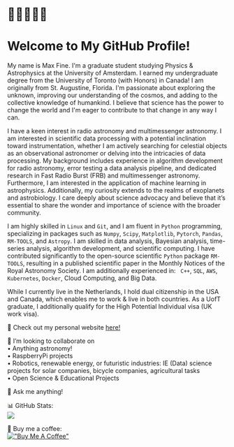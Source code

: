 <!-- steelblue, alpha=0.5, firebrick, orchid --> 

# 🧙‍♂️🐚📡💫 
# Welcome to My GitHub Profile!

My name is Max Fine. I'm a graduate student studying Physics & Astrophysics at the University of Amsterdam. I earned my undergraduate degree from the University of Toronto (with Honors)  in Canada! I am originally from St. Augustine, Florida. I'm passionate about exploring the unknown, improving our understanding of the cosmos, and adding to the collective knowledge of humankind. I believe that science has the power to change the world and I'm eager to contribute to that change in any way I can.<br> 

I have a keen interest in radio astronomy and multimessenger astronomy. I am interested in scientific
data processing with a potential inclination toward instrumentation, whether I am actively searching
for celestial objects as an observational astronomer or delving into the intricacies of data processing.
My background includes experience in algorithm development for radio astronomy, error testing a data
analysis pipeline, and dedicated research in Fast Radio Burst (FRB) and multimessenger astronomy.
Furthermore, I am interested in the application of machine learning in astrophysics. Additionally, my
curiosity extends to the realms of exoplanets and astrobiology. I care deeply about science
advocacy and believe that it’s essential to share the wonder and importance of science with the broader
community. <br> 

I am highly skilled in <code>Linux</code> and <code>Git</code>, and I am fluent in <code>Python</code> programming, specializing in packages such as <code>Numpy</code>, <code>Scipy</code>, <code>Matplotlib</code>, <code>Pytorch</code>, <code>Pandas</code>, <code>RM-TOOLS</code>, and <code>Astropy</code>. I am skilled in data analysis, Bayesian analysis, time-series analysis, algorithm development, and scientific computing. I have contributed significantly to the open-source scientific <code>Python</code> package <code>RM-TOOLS</code>, resulting in a published scientific paper in the Monthly Notices of the Royal Astronomy Society. I am additionally experienced in:  <code> C++</code>, <code>SQL</code>, <code>AWS</code>, <code>Kubernetes</code>, <code>Docker</code>, Cloud Computing, and Big Data.<br>


While I currently live in the Netherlands, I hold dual citizenship in the USA and Canada, which enables me to work & live in both countries.  As a UofT graduate, I additionally qualify for the High Potential Individual visa (UK work visa).  

🔗 Check out my personal website [here!](https://afinemax.github.io/afinemax1/) <br> 

<!--
🔭 I’m currently working on:<br>
•  Searching for Gamma-rays from FRBs using SWIFT/BAT & GUANO
-->

👯 I’m looking to collaborate on<br>
•  Anything astronomy!<br>
•  RaspberryPi projects<br>
•  Robotics, renewable energy, or futuristic industries: IE (Data) science projects for solar companies, bicycle companies, agricultural tasks <br>
•  Open Science & Educational Projects<br>


💬 Ask me anything!<br> 





<!--
# 🧙‍♂️🐚📡💫 About Me:

🔗 Check out my perosnal website [here!](https://afinemax.github.io/afinemax1/) <br> 

🔭 I’m currently working on:<br>        •  Searching for Gamma-rays from FRBs using SWIFT/BAT & GUANO<br><br>👯 I’m looking to collaborate on<br>        •  Anything astronomy!<br>        •  RaspberryPi projects<br>        •  Basic Algorithm trading <br><br><br>💬 Ask me about<br>        •  My research!<br>


[!["Buy Me A Coffee"](https://www.buymeacoffee.com/assets/img/custom_images/orange_img.png)](https://www.buymeacoffee.com/afinemax)
-->
📊 GitHub Stats: <br>
![](https://github-readme-streak-stats.herokuapp.com/?user=afinemax&theme=dark&hide_border=true)<br/>

💸 Buy me a coffee:<br> 
[!["Buy Me A Coffee"](https://www.buymeacoffee.com/assets/img/custom_images/orange_img.png)](https://www.buymeacoffee.com/afinemax) 


<!--
### ✍️ Random Dev Quote
![](https://quotes-github-readme.vercel.app/api?type=horizontal&theme=radical)

---
[![](https://visitcount.itsvg.in/api?id=afinemax&icon=0&color=0)](https://visitcount.itsvg.in)

<!-- Proudly created with GPRM ( https://gprm.itsvg.in ) -->
